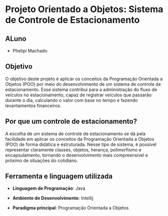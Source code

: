 # Projeto Orientado a Objetos: Sistema de Controle de Estacionamento
## ALuno
- Phelipi Machado
## Objetivo

O objetivo deste projeto é aplicar os conceitos da Programação Orientada a Objetos (POO) por meio do desenvolvimento de um sistema de controle de estacionamento. Esse sistema contribui para a administração do fluxo de veículos no estacionamento, capaz de registrar veículos que passarão durante o dia, calculando o valor com base no tempo e fazendo levantamentos financeiros.

## Por que um controle de estacionamento?

A escolha de um sistema de controle de estacionamento se dá pela facilidade em aplicar os conceitos da Programação Orientada a Objetos (POO) de forma didática e estruturada. Nesse tipo de sistema, é possível representar claramente classes, objetos, herança, polimorfismo e encapsulamento, tornando o desenvolvimento mais compreensível e próximo de situações do cotidiano.

## Ferramenta e linguagem utilizada

- **Linguagem de Programação**: Java

- **Ambiente de Desenvolvimento**: Intellij

- **Paradigma principal**: Programação Orientada a Objetos





